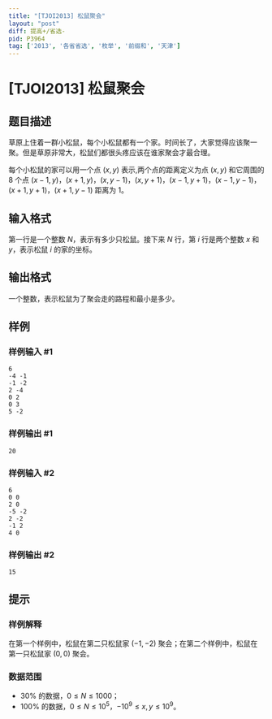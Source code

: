 ```yaml
---
title: "[TJOI2013] 松鼠聚会"
layout: "post"
diff: 提高+/省选-
pid: P3964
tag: ['2013', '各省省选', '枚举', '前缀和', '天津']
---
```

# [TJOI2013] 松鼠聚会
## 题目描述

草原上住着一群小松鼠，每个小松鼠都有一个家。时间长了，大家觉得应该聚一聚。但是草原非常大，松鼠们都很头疼应该在谁家聚会才最合理。

每个小松鼠的家可以用一个点 $(x,y)$ 表示,两个点的距离定义为点 $(x,y)$ 和它周围的 $8$ 个点 $(x-1,y)$，$(x+1,y)$，$(x,y-1)$，$(x,y+1)$，$(x-1,y+1)$，$(x-1,y-1)$，$(x+1,y+1)$，$(x+1,y-1)$ 距离为 $1$。

## 输入格式

第一行是一个整数 $N$，表示有多少只松鼠。接下来 $N$ 行，第 $i$ 行是两个整数 $x$ 和 $y$，表示松鼠 $i$ 的家的坐标。
## 输出格式

一个整数，表示松鼠为了聚会走的路程和最小是多少。

## 样例

### 样例输入 #1
```
6
-4 -1
-1 -2
2 -4
0 2
0 3
5 -2
```
### 样例输出 #1
```
20
```
### 样例输入 #2
```
6
0 0
2 0
-5 -2
2 -2
-1 2
4 0
```
### 样例输出 #2
```
15
```
## 提示

### 样例解释

在第一个样例中，松鼠在第二只松鼠家 $(-1,-2)$ 聚会；在第二个样例中，松鼠在第一只松鼠家 $(0,0)$ 聚会。

### 数据范围

- $30\%$ 的数据，$0\le N \le 1000$；
- $100\%$ 的数据，$0\le N \le 10^5$，$-10^9 \le x, y \le 10^9$。
